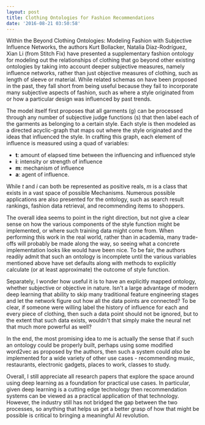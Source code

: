 ```yaml
---
layout: post
title: Clothing Ontologies for Fashion Recommendations
date: '2016-08-21 03:50:58'
---
```


Within the Beyond Clothing Ontologies: Modeling Fashion with Subjective Influence Networks, the authors Kurt Bollacker, Natalia Díaz-Rodríguez, Xian Li (from Stitch Fix) have presented a supplementary fashion ontology for modeling out the relationships of clothing that go beyond other existing ontologies by taking into account deeper subjective measures, namely influence networks, rather than just objective measures of clothing, such as length of sleeve or material.  While related schemas on have been proposed in the past, they fall short from being useful because they fail to incorporate many subjective aspects of fashion, such as where a style originated from or how a particular design was influenced by past trends.

The model itself first proposes that all garments (g) can be processed through any number of subjective judge functions (s) that then label each of the garments as belonging to a certain style.  Each style is then modeled as a directed acyclic-graph that maps out where the style originated and the ideas that influenced the style.  In crafting this graph, each element of influence is measured using a quad of variables:

  - **t**: amount of elapsed time between the influencing and influenced style
  - **i**:  intensity or strength of influence
  - **m**: mechanism of influence
  - **a**: agent of influence.

While *t* and *i* can both be represented as positive reals, *m* is a class that exists in a vast space of possible Mechanisms.  Numerous possible applications are also presented for the ontology, such as search result rankings, fashion data retrieval, and recommending items to shoppers.

The overall idea seems to point in the right direction, but not give a clear sense on how the various components of the style function might be implemented, or where such training data might come from.  When performing this work in the real world, rather than in academia, many trade-offs will probably be made along the way, so seeing what a concrete implementation looks like would have been nice.  To be fair, the authors readily admit that such an ontology is incomplete until the various variables mentioned above have set defaults along with methods to explicitly calculate (or at least approximate) the outcome of style function.

Separately, I wonder how useful it is to have an explicitly mapped ontology, whether subjective or objective in nature.  Isn't a large advantage of modern deep learning that ability to skip many traditional feature engineering stages and let the network figure out how all the data points are connected?  To be clear, if someone were willing label the history of influence for each and every piece of clothing, then such a data point should not be ignored, but to the extent that such data exists, wouldn't that simply make the neural net that much more powerful as well?  

In the end, the most promising idea to me is actually the sense that if such an ontology could be properly built, perhaps using some modified word2vec as proposed by the authors, then such a system could *also* be implemented for a wide variety of other use cases - recommending music, restaurants, electronic gadgets, places to work, classes to study.

Overall, I still appreciate all research papers that explore the space around using deep learning as a foundation for practical use cases. In particular, given deep learning is a cutting edge technology then recommendation systems can be viewed as a practical application of that technology.  However, the industry still has not bridged the gap between the two processes, so anything that helps us get a better grasp of how that might be possible is critical to bringing a meaningful AI revolution.